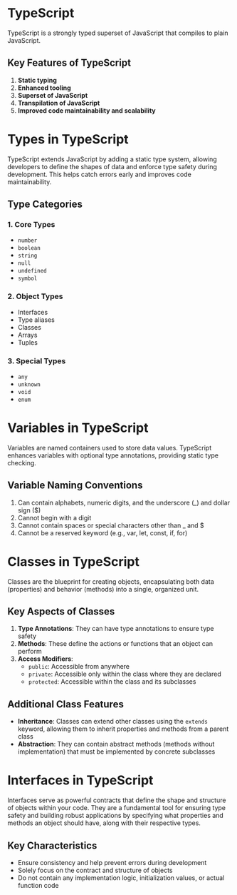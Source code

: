 # TypeScript

TypeScript is a strongly typed superset of JavaScript that compiles to plain JavaScript.

## Key Features of TypeScript

1. **Static typing**
2. **Enhanced tooling**
3. **Superset of JavaScript**
4. **Transpilation of JavaScript**
5. **Improved code maintainability and scalability**

# Types in TypeScript

TypeScript extends JavaScript by adding a static type system, allowing developers to define the shapes of data and enforce type safety during development. This helps catch errors early and improves code maintainability.

## Type Categories

### 1. Core Types
- `number`
- `boolean`
- `string`
- `null`
- `undefined`
- `symbol`

### 2. Object Types
- Interfaces
- Type aliases
- Classes
- Arrays
- Tuples

### 3. Special Types
- `any`
- `unknown`
- `void`
- `enum`

# Variables in TypeScript

Variables are named containers used to store data values. TypeScript enhances variables with optional type annotations, providing static type checking.

## Variable Naming Conventions

1. Can contain alphabets, numeric digits, and the underscore (_) and dollar sign ($)
2. Cannot begin with a digit
3. Cannot contain spaces or special characters other than _ and $
4. Cannot be a reserved keyword (e.g., var, let, const, if, for)

# Classes in TypeScript

Classes are the blueprint for creating objects, encapsulating both data (properties) and behavior (methods) into a single, organized unit.

## Key Aspects of Classes

1. **Type Annotations**: They can have type annotations to ensure type safety
2. **Methods**: These define the actions or functions that an object can perform
3. **Access Modifiers**:
   - `public`: Accessible from anywhere
   - `private`: Accessible only within the class where they are declared
   - `protected`: Accessible within the class and its subclasses

## Additional Class Features

- **Inheritance**: Classes can extend other classes using the `extends` keyword, allowing them to inherit properties and methods from a parent class
- **Abstraction**: They can contain abstract methods (methods without implementation) that must be implemented by concrete subclasses

# Interfaces in TypeScript

Interfaces serve as powerful contracts that define the shape and structure of objects within your code. They are a fundamental tool for ensuring type safety and building robust applications by specifying what properties and methods an object should have, along with their respective types.

## Key Characteristics

- Ensure consistency and help prevent errors during development
- Solely focus on the contract and structure of objects
- Do not contain any implementation logic, initialization values, or actual function code